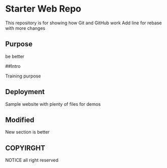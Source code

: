 # Starter Web Repo

This repository is for showing how Git and GitHub work
Add line for rebase with more changes

## Purpose

be better

##Intro

Training purpose

## Deployment

Sample website with plenty of files for demos

## Modified
New section is better

## COPYIRGHT
NOTICE all right reserved